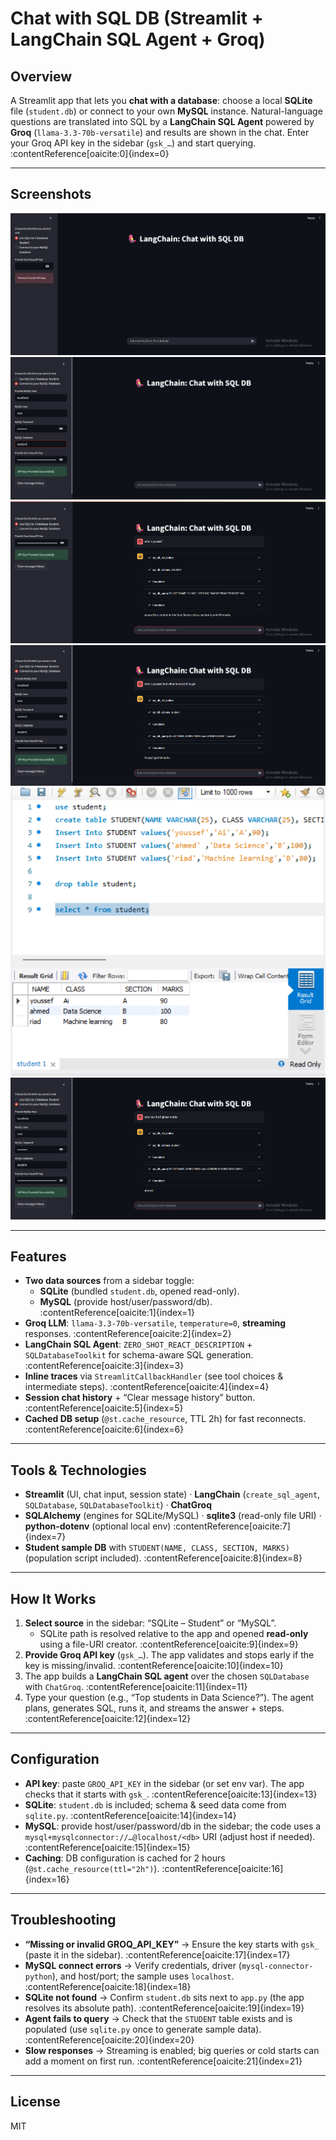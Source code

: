 # Chat with SQL DB (Streamlit + LangChain SQL Agent + Groq)

## Overview
A Streamlit app that lets you **chat with a database**: choose a local **SQLite** file (`student.db`) or connect to your own **MySQL** instance. Natural-language questions are translated into SQL by a **LangChain SQL Agent** powered by **Groq** (`llama-3.3-70b-versatile`) and results are shown in the chat. Enter your Groq API key in the sidebar (`gsk_…`) and start querying. :contentReference[oaicite:0]{index=0}

---

## Screenshots

![](Screenshots/1.png)
![](Screenshots/2.png)
![](Screenshots/3.png)
![](Screenshots/4.png)
![](Screenshots/5.png)
![](Screenshots/6.png)


---

## Features
- **Two data sources** from a sidebar toggle:  
  - **SQLite** (bundled `student.db`, opened read-only).  
  - **MySQL** (provide host/user/password/db). :contentReference[oaicite:1]{index=1}
- **Groq LLM**: `llama-3.3-70b-versatile`, `temperature=0`, **streaming** responses. :contentReference[oaicite:2]{index=2}
- **LangChain SQL Agent**: `ZERO_SHOT_REACT_DESCRIPTION` + `SQLDatabaseToolkit` for schema-aware SQL generation. :contentReference[oaicite:3]{index=3}
- **Inline traces** via `StreamlitCallbackHandler` (see tool choices & intermediate steps). :contentReference[oaicite:4]{index=4}
- **Session chat history** + “Clear message history” button. :contentReference[oaicite:5]{index=5}
- **Cached DB setup** (`@st.cache_resource`, TTL 2h) for fast reconnects. :contentReference[oaicite:6]{index=6}

---

## Tools & Technologies
- **Streamlit** (UI, chat input, session state) · **LangChain** (`create_sql_agent`, `SQLDatabase`, `SQLDatabaseToolkit`) · **ChatGroq**  
- **SQLAlchemy** (engines for SQLite/MySQL) · **sqlite3** (read-only file URI) · **python-dotenv** (optional local env) :contentReference[oaicite:7]{index=7}
- **Student sample DB** with `STUDENT(NAME, CLASS, SECTION, MARKS)` (population script included). :contentReference[oaicite:8]{index=8}

---

## How It Works
1. **Select source** in the sidebar: “SQLite – Student” or “MySQL”.  
   - SQLite path is resolved relative to the app and opened **read-only** using a file-URI creator. :contentReference[oaicite:9]{index=9}
2. **Provide Groq API key** (`gsk_…`). The app validates and stops early if the key is missing/invalid. :contentReference[oaicite:10]{index=10}
3. The app builds a **LangChain SQL agent** over the chosen `SQLDatabase` with `ChatGroq`. :contentReference[oaicite:11]{index=11}
4. Type your question (e.g., “Top students in Data Science?”). The agent plans, generates SQL, runs it, and streams the answer + steps. :contentReference[oaicite:12]{index=12}

---

## Configuration
- **API key**: paste `GROQ_API_KEY` in the sidebar (or set env var). The app checks that it starts with `gsk_`. :contentReference[oaicite:13]{index=13}
- **SQLite**: `student.db` is included; schema & seed data come from `sqlite.py`. :contentReference[oaicite:14]{index=14}
- **MySQL**: provide host/user/password/db in the sidebar; the code uses a `mysql+mysqlconnector://…@localhost/<db>` URI (adjust host if needed). :contentReference[oaicite:15]{index=15}
- **Caching**: DB configuration is cached for 2 hours (`@st.cache_resource(ttl="2h")`). :contentReference[oaicite:16]{index=16}

---

## Troubleshooting
- **“Missing or invalid GROQ_API_KEY”** → Ensure the key starts with `gsk_` (paste it in the sidebar). :contentReference[oaicite:17]{index=17}
- **MySQL connect errors** → Verify credentials, driver (`mysql-connector-python`), and host/port; the sample uses `localhost`. :contentReference[oaicite:18]{index=18}
- **SQLite not found** → Confirm `student.db` sits next to `app.py` (the app resolves its absolute path). :contentReference[oaicite:19]{index=19}
- **Agent fails to query** → Check that the `STUDENT` table exists and is populated (use `sqlite.py` once to generate sample data). :contentReference[oaicite:20]{index=20}
- **Slow responses** → Streaming is enabled; big queries or cold starts can add a moment on first run. :contentReference[oaicite:21]{index=21}

---

## License
MIT


